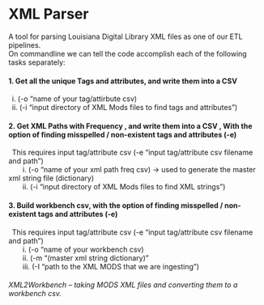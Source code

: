 # XML Parser
A tool for parsing Louisiana Digital Library XML files as one of our ETL pipelines.
</br>
On commandline we can tell the code accomplish each of the following tasks separately:</br>

#### 1. Get all the unique Tags and attributes, and write them into a CSV
&ensp;i. (-o “name of your tag/attirbute csv) </br>
&ensp;ii. (-i “input directory of XML Mods files to find tags and attributes”)</br>
#### 2. Get XML Paths with Frequency , and write them into a CSV , With the option of finding misspelled / non-existent tags and attributes (-e)
&ensp;This requires input tag/attribute csv (-e “input tag/attribute csv filename and path”)</br>
&emsp;&emsp;i. (-o “name of your xml path freq csv) -> used to generate the master xml string file (dictionary)</br>
&emsp;&emsp;ii. (-i “input directory of XML Mods files to find XML strings”) </br>

#### 3. Build workbench csv, with the option of finding misspelled / non-existent tags and attributes (-e)
&ensp;This requires input tag/attribute csv (-e “input tag/attribute csv filename and path”)</br>
&emsp;&emsp;i. (-o “name of your workbench csv) </br>
&emsp;&emsp;ii. (-m “(master xml string dictionary)” </br>
&emsp;&emsp;iii. (-I “path to the XML MODS that we are ingesting”)</br>

###### XML2Workbench – taking MODS XML files and converting them to a workbench csv. 

